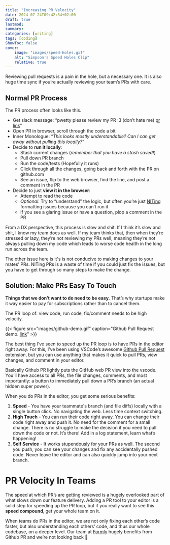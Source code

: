 ```yaml
---
title: "Increasing PR Velocity"
date: 2024-07-24T09:42:34+02:00
draft: true
lastmod:
summary: 
categories: [writing]
tags: [coding]
ShowToc: false
cover:
    image: "images/speed-holes.gif"
    alt: "Simpson's Speed Holes Clip"
    relative: true
---
```

Reviewing pull requests is a pain in the hole, but a necessary one. It is also huge time sync if you’re actually reviewing your team’s PRs with care.

## Normal PR Process
The PR process often looks like this.
- Get slack message: “pwetty please review my PR :3 (don’t hate me) [pr link](https://github.com/EpicGames/Signup/pull/24)”
- Open PR in browser, scroll through the code a bit
- Inner Monologue: “*This looks mostly understandable? Can I can get away without pulling this locally?*”
- Decide to **run it locally**:
  - Stash current changes (*remember that you have a stash saved!*)
  - Pull down PR branch
  - Run the code/tests (Hopefully it runs)
  - Click through all the changes, going back and forth with the PR on github.com
  - See an issue, flip to the web browser, find the line, and post a comment in the PR
- Decide to just **view it in the browser**:
  - Attempt to read the code
  - *Optional*: Try to “understand” the logic, but often you’re just [NITing](https://stackoverflow.com/questions/27810522/what-does-nit-mean-in-hacker-speak) formatting issues because you can’t run it
  - If you see a glaring issue or have a question, plop a comment in the PR

From a DX perspective, this process is slow and shit. If I think it’s slow and shit, I know my team does as well. If my team thinks that, then when they’re stressed or lazy, they’re not reviewing my PRs well, meaning they’re not always pulling down my code which leads to worse code health in the long run across the team.

The other issue here is it's is not conducive to making changes to your mates’ PRs.  NITing PRs is a waste of time if you could just fix the issues, but you have to get through so many steps to make the change.

## Solution: Make PRs Easy To Touch
**Things that we don’t want to do need to be easy.** That’s why startups make it way easier to pay for subscriptions rather than to cancel them.

The PR loop of: view code, run code, fix/comment needs to be high velocity.

{{< figure src="images/github-demo.gif" caption="Github Pull Request demo. [link](https://github.com/microsoft/vscode-pull-request-github)" >}}

The best thing I’ve seen to speed up the PR loop is to have PRs in the editor right away. For this, I’ve been using VSCode’s awesome  [Github Pull Request](https://github.com/microsoft/vscode-pull-request-github) extension, but you can use anything that makes it quick to pull PRs, view changes, and comment in your editor.  

Basically Github PR lightly puts the GitHub web PR view into the vscode. You’ll have access to all PRs, the file changes, comments, and most importantly: a button to immediately pull down a PR’s branch (an actual hidden super power).

When you do PRs in the editor, you get some serious benefits:
1. **Speed** - You have your teammate's branch (and file diffs) locally with a single button click. No navigating the web. Less time context switching.
2. **High Touch** - You can run their code right away. You can change their code right away and push it. No need for the comment for a small change. There is no struggle to make the decision if you need to pull down the code or not. It’s there! Add in a log statement, learn what’s happening!
3. **Self Service** - It works stupendously for your PRs as well. The second you push, you can see your changes and fix any accidentally pushed code. Never leave the editor and can also quickly jump into your next branch.

# PR Velocity In Teams
The speed at which PR’s are getting reviewed is a hugely overlooked part of what slows down our feature delivery. Adding a PR tool to your editor is a solid step for speeding up the PR loop, but if you really want to see this **speed compound**, get your whole team on it. 

When teams do PRs in the editor, we are not only fixing each other’s code faster, but also understanding each others’ code, and thus our whole codebase, on a deeper level. Our team at [Formly](www.formly.ai) hugely benefits from Github PR and we’re not looking back 💙
